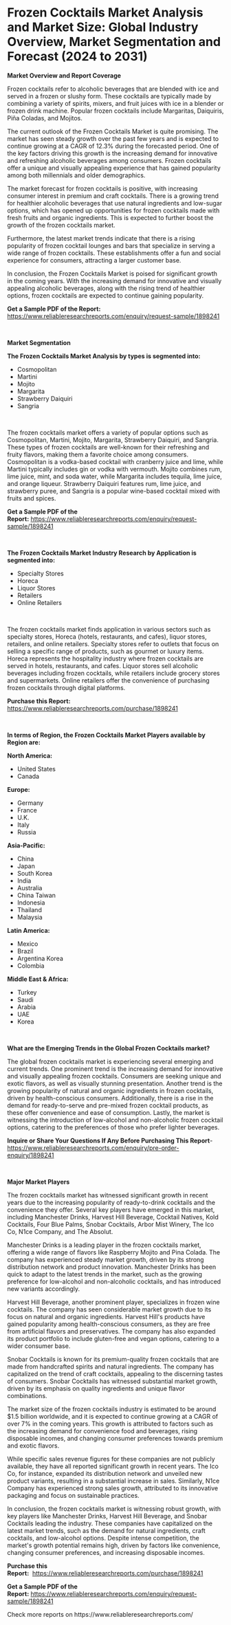 <p><h1>Frozen Cocktails Market Analysis and Market Size: Global Industry Overview, Market Segmentation and Forecast (2024 to 2031)</h1></p><p><strong>Market Overview and Report Coverage</strong></p>
<p><p>Frozen cocktails refer to alcoholic beverages that are blended with ice and served in a frozen or slushy form. These cocktails are typically made by combining a variety of spirits, mixers, and fruit juices with ice in a blender or frozen drink machine. Popular frozen cocktails include Margaritas, Daiquiris, Piña Coladas, and Mojitos.</p><p>The current outlook of the Frozen Cocktails Market is quite promising. The market has seen steady growth over the past few years and is expected to continue growing at a CAGR of 12.3% during the forecasted period. One of the key factors driving this growth is the increasing demand for innovative and refreshing alcoholic beverages among consumers. Frozen cocktails offer a unique and visually appealing experience that has gained popularity among both millennials and older demographics.</p><p>The market forecast for frozen cocktails is positive, with increasing consumer interest in premium and craft cocktails. There is a growing trend for healthier alcoholic beverages that use natural ingredients and low-sugar options, which has opened up opportunities for frozen cocktails made with fresh fruits and organic ingredients. This is expected to further boost the growth of the frozen cocktails market.</p><p>Furthermore, the latest market trends indicate that there is a rising popularity of frozen cocktail lounges and bars that specialize in serving a wide range of frozen cocktails. These establishments offer a fun and social experience for consumers, attracting a larger customer base.</p><p>In conclusion, the Frozen Cocktails Market is poised for significant growth in the coming years. With the increasing demand for innovative and visually appealing alcoholic beverages, along with the rising trend of healthier options, frozen cocktails are expected to continue gaining popularity.</p></p>
<p><strong>Get a Sample PDF of the Report:</strong> <a href="https://www.reliableresearchreports.com/enquiry/request-sample/1898241">https://www.reliableresearchreports.com/enquiry/request-sample/1898241</a></p>
<p>&nbsp;</p>
<p><strong>Market Segmentation</strong></p>
<p><strong>The Frozen Cocktails Market Analysis by types is segmented into:</strong></p>
<p><ul><li>Cosmopolitan</li><li>Martini</li><li>Mojito</li><li>Margarita</li><li>Strawberry Daiquiri</li><li>Sangria</li></ul></p>
<p>&nbsp;</p>
<p><p>The frozen cocktails market offers a variety of popular options such as Cosmopolitan, Martini, Mojito, Margarita, Strawberry Daiquiri, and Sangria. These types of frozen cocktails are well-known for their refreshing and fruity flavors, making them a favorite choice among consumers. Cosmopolitan is a vodka-based cocktail with cranberry juice and lime, while Martini typically includes gin or vodka with vermouth. Mojito combines rum, lime juice, mint, and soda water, while Margarita includes tequila, lime juice, and orange liqueur. Strawberry Daiquiri features rum, lime juice, and strawberry puree, and Sangria is a popular wine-based cocktail mixed with fruits and spices.</p></p>
<p><strong>Get a Sample PDF of the Report:</strong>&nbsp;<a href="https://www.reliableresearchreports.com/enquiry/request-sample/1898241">https://www.reliableresearchreports.com/enquiry/request-sample/1898241</a></p>
<p>&nbsp;</p>
<p><strong>The Frozen Cocktails Market Industry Research by Application is segmented into:</strong></p>
<p><ul><li>Specialty Stores</li><li>Horeca</li><li>Liquor Stores</li><li>Retailers</li><li>Online Retailers</li></ul></p>
<p>&nbsp;</p>
<p><p>The frozen cocktails market finds application in various sectors such as specialty stores, Horeca (hotels, restaurants, and cafes), liquor stores, retailers, and online retailers. Specialty stores refer to outlets that focus on selling a specific range of products, such as gourmet or luxury items. Horeca represents the hospitality industry where frozen cocktails are served in hotels, restaurants, and cafes. Liquor stores sell alcoholic beverages including frozen cocktails, while retailers include grocery stores and supermarkets. Online retailers offer the convenience of purchasing frozen cocktails through digital platforms.</p></p>
<p><strong>Purchase this Report:</strong>&nbsp; <a href="https://www.reliableresearchreports.com/purchase/1898241">https://www.reliableresearchreports.com/purchase/1898241</a></p>
<p>&nbsp;</p>
<p><strong>In terms of Region, the Frozen Cocktails Market Players available by Region are:</strong></p>
<p>
    <p> <strong> North America: </strong>
        <ul>
            <li>United States</li>
            <li>Canada</li>
        </ul>
        </p> 
    <p> <strong> Europe: </strong>
        <ul>
            <li>Germany</li>
            <li>France</li>
            <li>U.K.</li>
            <li>Italy</li>
            <li>Russia</li>
        </ul>
        </p> 
    <p> <strong> Asia-Pacific: </strong>
        <ul>
            <li>China</li>
            <li>Japan</li>
            <li>South Korea</li>
            <li>India</li>
            <li>Australia</li>
            <li>China Taiwan</li>
            <li>Indonesia</li>
            <li>Thailand</li>
            <li>Malaysia</li>
        </ul>
        </p> 
    <p> <strong> Latin America: </strong>
        <ul>
            <li>Mexico</li>
            <li>Brazil</li>
            <li>Argentina Korea</li>
            <li>Colombia</li>
        </ul>
        </p> 
    <p> <strong> Middle East & Africa: </strong>
        <ul>
            <li>Turkey</li>
            <li>Saudi</li>
            <li>Arabia</li>
            <li>UAE</li>
            <li>Korea</li>
        </ul>
    </p>
    </p>
<p>&nbsp;</p>
<p><strong>What are the Emerging Trends in the Global Frozen Cocktails market?</strong></p>
<p><p>The global frozen cocktails market is experiencing several emerging and current trends. One prominent trend is the increasing demand for innovative and visually appealing frozen cocktails. Consumers are seeking unique and exotic flavors, as well as visually stunning presentation. Another trend is the growing popularity of natural and organic ingredients in frozen cocktails, driven by health-conscious consumers. Additionally, there is a rise in the demand for ready-to-serve and pre-mixed frozen cocktail products, as these offer convenience and ease of consumption. Lastly, the market is witnessing the introduction of low-alcohol and non-alcoholic frozen cocktail options, catering to the preferences of those who prefer lighter beverages.</p></p>
<p><strong>Inquire or Share Your Questions If Any Before Purchasing This Report</strong>- <a href="https://www.reliableresearchreports.com/enquiry/pre-order-enquiry/1898241">https://www.reliableresearchreports.com/enquiry/pre-order-enquiry/1898241</a></p>
<p>&nbsp;</p>
<p><strong>Major Market Players</strong></p>
<p><p>The frozen cocktails market has witnessed significant growth in recent years due to the increasing popularity of ready-to-drink cocktails and the convenience they offer. Several key players have emerged in this market, including Manchester Drinks, Harvest Hill Beverage, Cocktail Natives, Kold Cocktails, Four Blue Palms, Snobar Cocktails, Arbor Mist Winery, The Ico Co, N1ce Company, and The Absolut.</p><p>Manchester Drinks is a leading player in the frozen cocktails market, offering a wide range of flavors like Raspberry Mojito and Pina Colada. The company has experienced steady market growth, driven by its strong distribution network and product innovation. Manchester Drinks has been quick to adapt to the latest trends in the market, such as the growing preference for low-alcohol and non-alcoholic cocktails, and has introduced new variants accordingly.</p><p>Harvest Hill Beverage, another prominent player, specializes in frozen wine cocktails. The company has seen considerable market growth due to its focus on natural and organic ingredients. Harvest Hill's products have gained popularity among health-conscious consumers, as they are free from artificial flavors and preservatives. The company has also expanded its product portfolio to include gluten-free and vegan options, catering to a wider consumer base.</p><p>Snobar Cocktails is known for its premium-quality frozen cocktails that are made from handcrafted spirits and natural ingredients. The company has capitalized on the trend of craft cocktails, appealing to the discerning tastes of consumers. Snobar Cocktails has witnessed substantial market growth, driven by its emphasis on quality ingredients and unique flavor combinations.</p><p>The market size of the frozen cocktails industry is estimated to be around $1.5 billion worldwide, and it is expected to continue growing at a CAGR of over 7% in the coming years. This growth is attributed to factors such as the increasing demand for convenience food and beverages, rising disposable incomes, and changing consumer preferences towards premium and exotic flavors.</p><p>While specific sales revenue figures for these companies are not publicly available, they have all reported significant growth in recent years. The Ico Co, for instance, expanded its distribution network and unveiled new product variants, resulting in a substantial increase in sales. Similarly, N1ce Company has experienced strong sales growth, attributed to its innovative packaging and focus on sustainable practices.</p><p>In conclusion, the frozen cocktails market is witnessing robust growth, with key players like Manchester Drinks, Harvest Hill Beverage, and Snobar Cocktails leading the industry. These companies have capitalized on the latest market trends, such as the demand for natural ingredients, craft cocktails, and low-alcohol options. Despite intense competition, the market's growth potential remains high, driven by factors like convenience, changing consumer preferences, and increasing disposable incomes.</p></p>
<p><strong>Purchase this Report:</strong>&nbsp;&nbsp;<a href="https://www.reliableresearchreports.com/purchase/1898241">https://www.reliableresearchreports.com/purchase/1898241</a></p>
<p></p>
<p><strong>Get a Sample PDF of the Report:</strong>&nbsp;<a href="https://www.reliableresearchreports.com/enquiry/request-sample/1898241">https://www.reliableresearchreports.com/enquiry/request-sample/1898241</a></p>
<p>Check more reports on https://www.reliableresearchreports.com/</p>